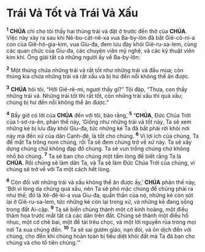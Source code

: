 # Trái Vả Tốt và Trái Vả Xấu
<sup><b>1</b></sup> **CHÚA** chỉ cho tôi thấy hai thúng trái vả đặt ở trước đền thờ của **CHÚA**. Việc này xảy ra sau khi Nê-bu-cát-nê-xa vua Ba-by-lôn đã bắt Giê-cô-ni-a con của Giê-hô-gia-kim, vua Giu-đa, đem lưu đày khỏi Giê-ru-sa-lem, cùng các quan chức của Giu-đa, các chuyên viên mỹ nghệ, và các kỹ thuật viên kim khí. Ông giải tất cả những người ấy về Ba-by-lôn:

<sup><b>2</b></sup> Một thúng chứa những trái vả rất tốt như những trái vả đầu mùa; còn thúng kia chứa những trái vả rất xấu và bị hư đến nỗi không thể ăn được.

<sup><b>3</b></sup> **CHÚA** hỏi tôi, “Hỡi Giê-rê-mi, ngươi thấy gì?” Tôi đáp, “Thưa, con thấy những trái vả. Những trái tốt thì rất tốt, còn những trái xấu thì quá xấu; chúng bị hư đến nỗi không thể ăn được.”

<sup><b>4</b></sup> Bấy giờ có lời của **CHÚA** đến với tôi, bảo rằng, <sup><b>5</b></sup> “**CHÚA**, Đức Chúa Trời của I-sơ-ra-ên, phán thế này, ‘Giống như những trái vả tốt này, Ta sẽ xem những kẻ bị lưu đày khỏi Giu-đa, tức những kẻ Ta đã bắt phải rời khỏi nơi này mà đến xứ của dân Canh-đê, là tốt cho chúng. <sup><b>6</b></sup> Vì lợi ích của chúng, Ta để mắt Ta trông nom chúng, rồi Ta sẽ đem chúng trở về xứ này. Ta sẽ xây dựng chúng chứ không đạp đổ chúng. Ta sẽ vun trồng chúng chứ không nhổ bỏ chúng. <sup><b>7</b></sup> Ta sẽ ban cho chúng một tấm lòng để biết rằng Ta là **CHÚA**. Rồi chúng sẽ làm dân Ta, và Ta sẽ làm Đức Chúa Trời của chúng, vì chúng sẽ trở về với Ta một cách hết lòng.

<sup><b>8</b></sup> Còn đối với những trái vả xấu không thể ăn được ấy,’ **CHÚA** phán thế này, ‘Bởi vì lòng dạ chúng quá xấu, nên Ta sẽ phó mặc chúng để chúng phải ra như thế; đó là Xê-đê-ki-a vua Giu-đa, quần thần của nó, những kẻ còn sót lại ở Giê-ru-sa-lem, tức những kẻ còn lại trong xứ, và những kẻ đang sống trong đất Ai-cập. <sup><b>9</b></sup> Ta sẽ biến chúng thành một cớ kinh hoàng, một điều thảm họa trước mắt tất cả các dân trên đất. Chúng sẽ thành một điều hổ nhục, một cớ chê bai, một đề tài trêu chọc, và một lời nguyền rủa trong mọi nơi Ta xua chúng đến. <sup><b>10</b></sup> Ta sẽ sai gươm giáo, nạn đói, và ôn dịch đến với chúng, cho đến khi chúng hoàn toàn bị tiêu diệt khỏi đất mà Ta đã ban cho chúng và cho tổ tiên chúng.’”